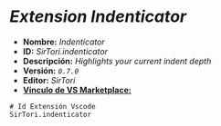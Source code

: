 <!-- Autor: Daniel Benjamin Perez Morales -->
<!-- GitHub: https://github.com/D4nitrix13 -->
<!-- GitLab: https://gitlab.com/D4nitrix13 -->
<!-- Correo electrónico: danielperezdev@proton.me -->

# ***Extension Indenticator***

- **Nombre:** *Indenticator*
- **ID:** *SirTori.indenticator*
- **Descripción:** *Highlights your current indent depth*
- **Versión:** *`0.7.0`*
- **Editor:** *SirTori*
- **[Vínculo de VS Marketplace:](https://marketplace.visualstudio.com/items?itemName=SirTori.indenticator "https://marketplace.visualstudio.com/items?itemName=SirTori.indenticator")**

```plaintext
# Id Extensión Vscode
SirTori.indenticator
```
